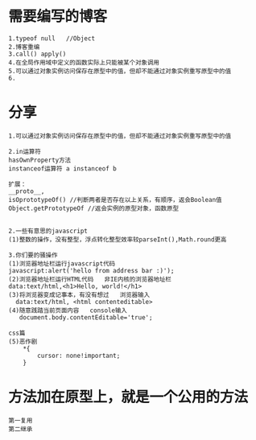# 需要编写的博客

    1.typeof null   //Object
    2.博客重编
    3.call() apply()
    4.在全局作用域中定义的函数实际上只能被某个对象调用
    5.可以通过对象实例访问保存在原型中的值，但却不能通过对象实例重写原型中的值
    6.


# 分享

    1.可以通过对象实例访问保存在原型中的值，但却不能通过对象实例重写原型中的值
    
    2.in运算符 
    hasOwnProperty方法 
    instanceof运算符 a instanceof b 

    扩展：
    __proto__,
    isOprototypeOf() //判断两者是否存在以上关系，有顺序，返会Boolean值
    Object.getPrototypeOf //返会实例的原型对象，函数原型


    2.一些有意思的javascript
    (1)整数的操作，没有整型，浮点转化整型效率较parseInt(),Math.round更高

    3.你们要的骚操作
    (1)浏览器地址栏运行javascript代码
    javascript:alert('hello from address bar :)');
    (2)浏览器地址栏运行HTML代码   非IE内核的浏览器地址栏
    data:text/html,<h1>Hello, world!</h1>
    (3)将浏览器变成记事本，有没有想过   浏览器输入
      data:text/html, <html contenteditable>
    (4)随意践踏当前页面内容   console输入
       document.body.contentEditable='true';

    css篇
    (5)恶作剧
        *{
            cursor: none!important;
        }


# 方法加在原型上，就是一个公用的方法

    第一复用
    第二继承